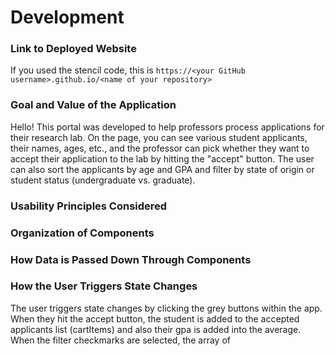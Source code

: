 # Development

### Link to Deployed Website
If you used the stencil code, this is `https://<your GitHub username>.github.io/<name of your repository>`

### Goal and Value of the Application

Hello! This portal was developed to help professors process applications for their research lab. On the page, you can see various student applicants, their names, ages, etc., and the professor can pick whether they want to accept their application to the lab by hitting the "accept" button. The user can also sort the applicants by age and GPA and filter by state of origin or student status (undergraduate vs. graduate).

### Usability Principles Considered


### Organization of Components

### How Data is Passed Down Through Components


### How the User Triggers State Changes

The user triggers state changes by clicking the grey buttons within the app. When they hit the accept button, the student is added to the accepted applicants list (cartItems) and also their gpa is added into the average. When the filter checkmarks are selected, the array of 
